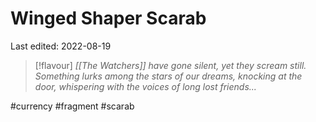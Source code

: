 # Winged Shaper Scarab
Last edited: 2022-08-19

> [!flavour]
> *[[The Watchers]] have gone silent, yet they scream still.  Something lurks among the stars of our dreams, knocking at the door, whispering with the voices of long lost friends...*


#currency #fragment #scarab